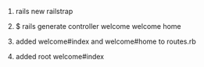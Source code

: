 1. rails new railstrap

2. $ rails generate controller welcome welcome home

3. added welcome#index and welcome#home to routes.rb

4. added root welcome#index 
